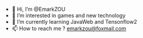 - 👋 Hi, I’m @EmarkZOU
- 👀 I’m interested in games and new technology
- 🌱 I’m currently learning JavaWeb and Tensonflow2
- 📫 How to reach me ? emarkzou@foxmail.com

<!---
EmarkZOU/EmarkZOU is a ✨ special ✨ repository because its `README.md` (this file) appears on your GitHub profile.
You can click the Preview link to take a look at your changes.
--->
